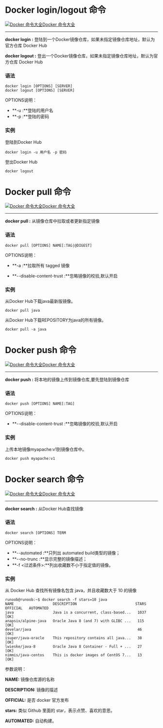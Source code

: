 # Docker login/logout 命令

[![ Docker 命令大全](https://www.runoob.com/images/up.gif)Docker 命令大全](https://www.runoob.com/docker/docker-command-manual.html)

------

**docker login :** 登陆到一个Docker镜像仓库，如果未指定镜像仓库地址，默认为官方仓库 Docker Hub

**docker logout :** 登出一个Docker镜像仓库，如果未指定镜像仓库地址，默认为官方仓库 Docker Hub

### 语法

```
docker login [OPTIONS] [SERVER]
docker logout [OPTIONS] [SERVER]
```

OPTIONS说明：

- **-u :**登陆的用户名
- **-p :**登陆的密码

### 实例

登陆到Docker Hub

```
docker login -u 用户名 -p 密码
```

登出Docker Hub

```
docker logout
```





# Docker pull 命令

[![ Docker 命令大全](https://www.runoob.com/images/up.gif)Docker 命令大全](https://www.runoob.com/docker/docker-command-manual.html)

------

**docker pull :** 从镜像仓库中拉取或者更新指定镜像

### 语法

```
docker pull [OPTIONS] NAME[:TAG|@DIGEST]
```

OPTIONS说明：

- **-a :**拉取所有 tagged 镜像

  

- **--disable-content-trust :**忽略镜像的校验,默认开启

  

### 实例

从Docker Hub下载java最新版镜像。

```
docker pull java
```

从Docker Hub下载REPOSITORY为java的所有镜像。

```
docker pull -a java
```





# Docker push 命令

[![ Docker 命令大全](https://www.runoob.com/images/up.gif)Docker 命令大全](https://www.runoob.com/docker/docker-command-manual.html)

------

**docker push :** 将本地的镜像上传到镜像仓库,要先登陆到镜像仓库

### 语法

```
docker push [OPTIONS] NAME[:TAG]
```

OPTIONS说明：

- **--disable-content-trust :**忽略镜像的校验,默认开启

### 实例

上传本地镜像myapache:v1到镜像仓库中。

```
docker push myapache:v1
```





# Docker search 命令

[![ Docker 命令大全](https://www.runoob.com/images/up.gif)Docker 命令大全](https://www.runoob.com/docker/docker-command-manual.html)

------

**docker search :** 从Docker Hub查找镜像

### 语法

```
docker search [OPTIONS] TERM
```

OPTIONS说明：

- **--automated :**只列出 automated build类型的镜像；
- **--no-trunc :**显示完整的镜像描述；
- **-f <过滤条件>:**列出收藏数不小于指定值的镜像。

### 实例

从 Docker Hub 查找所有镜像名包含 java，并且收藏数大于 10 的镜像

```
runoob@runoob:~$ docker search -f stars=10 java
NAME                  DESCRIPTION                           STARS   OFFICIAL   AUTOMATED
java                  Java is a concurrent, class-based...   1037    [OK]       
anapsix/alpine-java   Oracle Java 8 (and 7) with GLIBC ...   115                [OK]
develar/java                                                 46                 [OK]
isuper/java-oracle    This repository contains all java...   38                 [OK]
lwieske/java-8        Oracle Java 8 Container - Full + ...   27                 [OK]
nimmis/java-centos    This is docker images of CentOS 7...   13                 [OK]
```

参数说明：

**NAME:** 镜像仓库源的名称

**DESCRIPTION:** 镜像的描述

**OFFICIAL:** 是否 docker 官方发布

**stars:** 类似 Github 里面的 star，表示点赞、喜欢的意思。

**AUTOMATED:** 自动构建。